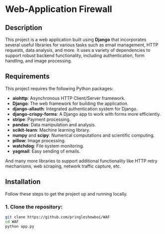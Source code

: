 # Web-Application Firewall

## Description

This project is a web application built using **Django** that incorporates several useful libraries for various tasks such as email management, HTTP requests, data analysis, and more. It uses a variety of dependencies to support robust backend functionality, including authentication, form handling, and image processing.

## Requirements

This project requires the following Python packages:

- **aiohttp**: Asynchronous HTTP Client/Server framework.
- **Django**: The web framework for building the application.
- **django-allauth**: Integrated authentication system for Django.
- **django-crispy-forms**: A Django app to work with forms more efficiently.
- **stripe**: Payment processing.
- **pandas**: Data manipulation and analysis.
- **scikit-learn**: Machine learning library.
- **numpy** and **scipy**: Numerical computations and scientific computing.
- **pillow**: Image processing.
- **watchdog**: File system monitoring.
- **yagmail**: Easy sending of emails.

And many more libraries to support additional functionality like HTTP retry mechanisms, web scraping, network traffic capture, etc.

## Installation

Follow these steps to get the project up and running locally.

### 1. Clone the repository:
```bash
git clone https://github.com/pringleshowboi/WAF
cd WAF
python app.py
